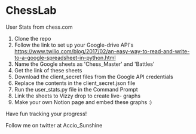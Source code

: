 # ChessLab
User Stats from chess.com
1) Clone the repo
2) Follow the link to set up your Google-drive API's https://www.twilio.com/blog/2017/02/an-easy-way-to-read-and-write-to-a-google-spreadsheet-in-python.html
3) Name the Google sheets as 'Chess_Master' and 'Battles'
4) Get the link of these sheets 
5) Download the client_secret files from the Google API credentials
6) Replace the contents in the client_secret.json file
7) Run the user_stats.py file in the Command Prompt
8) Link the sheets to Vizzy drop to create live- graphs
9) Make your own Notion page and embed these graphs :)

Have fun tracking your progress!

Follow me on twitter at Accio_Sunshine 




